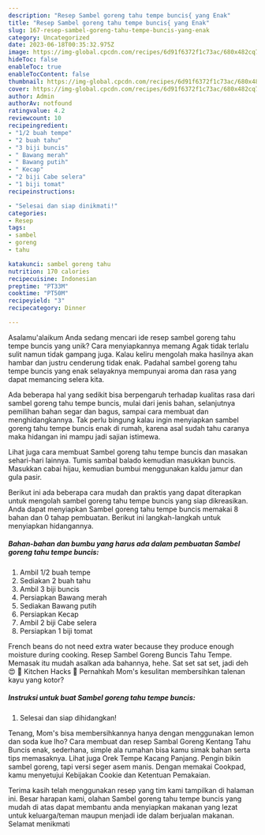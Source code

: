 ```yaml
---
description: "Resep Sambel goreng tahu tempe buncis{ yang Enak"
title: "Resep Sambel goreng tahu tempe buncis{ yang Enak"
slug: 167-resep-sambel-goreng-tahu-tempe-buncis-yang-enak
category: Uncategorized
date: 2023-06-18T00:35:32.975Z
image: https://img-global.cpcdn.com/recipes/6d91f6372f1c73ac/680x482cq70/sambel-goreng-tahu-tempe-buncis-foto-resep-utama.jpg
hideToc: false
enableToc: true
enableTocContent: false
thumbnail: https://img-global.cpcdn.com/recipes/6d91f6372f1c73ac/680x482cq70/sambel-goreng-tahu-tempe-buncis-foto-resep-utama.jpg
cover: https://img-global.cpcdn.com/recipes/6d91f6372f1c73ac/680x482cq70/sambel-goreng-tahu-tempe-buncis-foto-resep-utama.jpg
author: Admin
authorAv: notfound
ratingvalue: 4.2
reviewcount: 10
recipeingredient:
- "1/2 buah tempe"
- "2 buah tahu"
- "3 biji buncis"
- " Bawang merah"
- " Bawang putih"
- " Kecap"
- "2 biji Cabe selera"
- "1 biji tomat"
recipeinstructions:

- "Selesai dan siap dinikmati!"
categories:
- Resep
tags:
- sambel
- goreng
- tahu

katakunci: sambel goreng tahu 
nutrition: 170 calories
recipecuisine: Indonesian
preptime: "PT33M"
cooktime: "PT50M"
recipeyield: "3"
recipecategory: Dinner

---
```



Asalamu'alaikum Anda sedang mencari ide resep sambel goreng tahu tempe buncis yang unik? Cara menyiapkannya memang Agak tidak terlalu sulit namun tidak gampang juga. Kalau keliru mengolah maka hasilnya akan hambar dan justru cenderung tidak enak. Padahal sambel goreng tahu tempe buncis yang enak selayaknya mempunyai aroma dan rasa yang dapat memancing selera kita.


Ada beberapa hal yang sedikit bisa berpengaruh terhadap kualitas rasa dari sambel goreng tahu tempe buncis, mulai dari jenis bahan, selanjutnya pemilihan bahan segar dan bagus, sampai cara membuat dan menghidangkannya. Tak perlu bingung kalau ingin menyiapkan sambel goreng tahu tempe buncis enak di rumah, karena asal sudah tahu caranya maka hidangan ini mampu jadi sajian istimewa.

Lihat juga cara membuat Sambel goreng tahu tempe buncis dan masakan sehari-hari lainnya. Tumis sambal balado kemudian masukkan buncis. Masukkan cabai hijau, kemudian bumbui menggunakan kaldu jamur dan gula pasir.


Berikut ini ada beberapa cara mudah dan praktis yang dapat diterapkan untuk mengolah sambel goreng tahu tempe buncis yang siap dikreasikan. Anda dapat menyiapkan Sambel goreng tahu tempe buncis memakai 8 bahan dan 0 tahap pembuatan. Berikut ini langkah-langkah untuk menyiapkan hidangannya.

<!--inarticleads1-->

##### Bahan-bahan dan bumbu yang harus ada dalam pembuatan Sambel goreng tahu tempe buncis:

1. Ambil 1/2 buah tempe
1. Sediakan 2 buah tahu
1. Ambil 3 biji buncis
1. Persiapkan  Bawang merah
1. Sediakan  Bawang putih
1. Persiapkan  Kecap
1. Ambil 2 biji Cabe selera
1. Persiapkan 1 biji tomat


French beans do not need extra water because they produce enough moisture during cooking. Resep Sambel Goreng Buncis Tahu Tempe. Memasak itu mudah asalkan ada bahannya, hehe. Sat set sat set, jadi deh 😍 🌹 Kitchen Hacks 🌹 Pernahkah Mom&#39;s kesulitan membersihkan talenan kayu yang kotor? 

<!--inarticleads2-->

##### Instruksi untuk buat Sambel goreng tahu tempe buncis:


1. Selesai dan siap dihidangkan!

Tenang, Mom&#39;s bisa membersihkannya hanya dengan menggunakan lemon dan soda kue lho? Cara membuat dan resep Sambal Goreng Kentang Tahu Buncis enak, sederhana, simple ala rumahan bisa kamu simak bahan serta tips memasaknya. Lihat juga Orek Tempe Kacang Panjang. Pengin bikin sambel goreng, tapi versi seger asem manis. Dengan memakai Cookpad, kamu menyetujui Kebijakan Cookie dan Ketentuan Pemakaian. 

Terima kasih telah menggunakan resep yang tim kami tampilkan di halaman ini. Besar harapan kami, olahan Sambel goreng tahu tempe buncis yang mudah di atas dapat membantu anda menyiapkan makanan yang lezat untuk keluarga/teman maupun menjadi ide dalam berjualan makanan. Selamat menikmati
